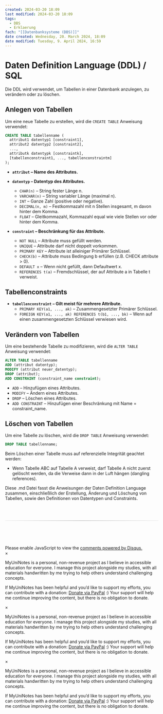 ```yaml
---
created: 2024-03-20 18:09
last modified: 2024-03-20 18:09
tags:
  - DBS
  - Erklaerung
fach: "[[Datenbanksysteme (DBS)]]"
date created: Wednesday, 20. March 2024, 18:09
date modified: Tuesday, 9. April 2024, 16:59
---
```


# Daten Definition Language (DDL) / SQL

Die DDL wird verwendet, um Tabellen in einer Datenbank anzulegen, zu verändern oder zu löschen.

## Anlegen von Tabellen

Um eine neue Tabelle zu erstellen, wird die `CREATE TABLE` Anweisung verwendet:

```sql
CREATE TABLE tabellenname (
  attribut1 datentyp1 [constraint1],
  attribut2 datentyp2 [constraint2],
  ...,
  attributk datentypk [constraintk],
  [tabellenconstraint1, ..., tabellenconstraintm]
);
```

- **`attribut` – Name des Attributes.**

- **`datentyp` – Datentyp des Attributes.**
  - `CHAR(n)` – String fester Länge n.
  - `VARCHAR(n)` – String variabler Länge (maximal n).
  - `INT` – Ganze Zahl (positive oder negative).
  - `DECIMAL(n, m)` – Festkommazahl mit n Stellen insgesamt, m davon hinter dem Komma.
  - `FLOAT` – Gleitkommazahl, Kommazahl equal wie viele Stellen vor oder hinter dem Komma.
- **`constraint` – Beschränkung für das Attribute.**
  - `NOT NULL` – Attribute muss gefüllt werden.
  - `UNIQUE` – Attribute darf nicht doppelt vorkommen.
  - `PRIMARY KEY` – Attribute ist alleiniger Primärer Schlüssel.
  - `CHECK(b)` – Attribute muss Bedingung b erfüllen (z.B. CHECK attribute > 0).
  - `DEFAULT x` – Wenn nicht gefüllt, dann Defaultwert x.
  - `REFERENCES t(a)` – Fremdschlüssel, der auf Attribute a in Tabelle t verweist.

## Tabellenconstraints

- **`tabellenconstraint` – Gilt meist für mehrere Attribute.**
  - `PRIMARY KEY(a1, ..., ak)` – Zusammengesetzter Primärer Schlüssel.
  - `FOREIGN KEY(a1, ..., ak) REFERENCES t(b1, ..., bk)` – Wenn auf einen zusammengesetzten Schlüssel verwiesen wird.

## Verändern von Tabellen

Um eine bestehende Tabelle zu modifizieren, wird die `ALTER TABLE` Anweisung verwendet:

```sql
ALTER TABLE tabellenname
ADD (attribut datentyp);
MODIFY (attribut neuer_datentyp);
DROP (attribut);
ADD CONSTRAINT (constraint_name constraint);
```

- `ADD` – Hinzufügen eines Attributes.
- `MODIFY` – Ändern eines Attributes.
- `DROP` – Löschen eines Attributes.
- `ADD CONSTRAINT` – Hinzufügen einer Beschränkung mit Name = constraint_name.

## Löschen von Tabellen

Um eine Tabelle zu löschen, wird die `DROP TABLE` Anweisung verwendet:

```sql
DROP TABLE tabellenname;
```

Beim Löschen einer Tabelle muss auf referenzielle Integrität geachtet werden:

- Wenn Tabelle ABC auf Tabelle A verweist, darf Tabelle A nicht zuerst gelöscht werden, da die Verweise dann in der Luft hängen (dangling references).

Diese .md Datei fasst die Anweisungen der Daten Definition Language zusammen, einschließlich der Erstellung, Änderung und Löschung von Tabellen, sowie den Definitionen von Datentypen und Constraints.

<!-- DISQUS SCRIPT COMMENT START -->

<hr style="border: none; height: 2px; background: linear-gradient(to right, #f0f0f0, #ccc, #f0f0f0); margin-top: 4rem; margin-bottom: 5rem;">
<div id="disqus_thread"></div>
<script>
    /**
    *  RECOMMENDED CONFIGURATION VARIABLES: EDIT AND UNCOMMENT THE SECTION BELOW TO INSERT DYNAMIC VALUES FROM YOUR PLATFORM OR CMS.
    *  LEARN WHY DEFINING THESE VARIABLES IS IMPORTANT: https://disqus.com/admin/universalcode/#configuration-variables    */
    /*
    var disqus_config = function () {
    this.page.url = PAGE_URL;  // Replace PAGE_URL with your page's canonical URL variable
    this.page.identifier = PAGE_IDENTIFIER; // Replace PAGE_IDENTIFIER with your page's unique identifier variable
    };
    */
    (function() { // DON'T EDIT BELOW THIS LINE
    var d = document, s = d.createElement('script');
    s.src = 'https://myuninotes.disqus.com/embed.js';
    s.setAttribute('data-timestamp', +new Date());
    (d.head || d.body).appendChild(s);
    })();
</script>
<noscript>Please enable JavaScript to view the <a href="https://disqus.com/?ref_noscript">comments powered by Disqus.</a></noscript>

<!-- DISQUS SCRIPT COMMENT END -->

<!-- Modal START -->
<div id="myModal" class="modal">
  <div class="modal-content">
    <span id="closeModal" class="close">&times;</span>
    <p class="modal-text">
      <span class="modal-highlight">MyUniNotes is a personal, non-revenue project as I believe in accessible education for everyone.</span> I manage this project alongside my studies, with all materials handwritten by me trying to help others understand challenging concepts.
    </p>
    <p class="modal-text">
      If MyUniNotes has been helpful and you’d like to support my efforts, <span class="modal-highlight"> you can contribute with a donation: <a class="modal-dono-link" href="https://paypal.me/myuninotes4u">Donate via PayPal</a> :) </span> Your support will help me continue improving the content, but there is no obligation to donate.
    </p>
  </div>
</div>

<script>
  // JavaScript to display the modal on page load
  document.addEventListener('DOMContentLoaded', function() {
    // Generate a random number between 1 and 1
    // Wanted it to load with a adjustable probability for every page load but did not work, as DOM is loaded only once. Therefore now loading it every time website is visited and DOM is loaded.
    const randomNumber = Math.floor(Math.random() * 1) + 1; 
    console.log(randomNumber)
    if (randomNumber === 1) {
      setTimeout(function() {
        const modal = document.getElementById('myModal');
        if (modal) {
          modal.classList.add('show');
        }
      }, 1000); // Adjust the delay as needed

      const closeModal = document.getElementById('closeModal');
      if (closeModal) {
        closeModal.addEventListener('click', function() {
          const modal = document.getElementById('myModal');
          if (modal) {
            modal.classList.remove('show');
          }
        });
      }
    } else {
      // Ensure the modal is hidden if the random number is not 1
      const modal = document.getElementById('myModal');
      if (modal) {
        modal.style.display = 'none';
      }
    }
  });
</script>
<!-- Modal END -->

<!-- Modal START -->
<div id="myModal" class="modal">
  <div class="modal-content">
    <span id="closeModal" class="close">&times;</span>
    <p class="modal-text">
      <span class="modal-highlight">MyUniNotes is a personal, non-revenue project as I believe in accessible education for everyone.</span> I manage this project alongside my studies, with all materials handwritten by me trying to help others understand challenging concepts.
    </p>
    <p class="modal-text">
      If MyUniNotes has been helpful and you’d like to support my efforts, <span class="modal-highlight"> you can contribute with a donation: <a class="modal-dono-link" href="https://paypal.me/myuninotes4u">Donate via PayPal</a> :) </span> Your support will help me continue improving the content, but there is no obligation to donate.
    </p>
  </div>
</div>

<script>
  // JavaScript to display the modal on page load
  document.addEventListener('DOMContentLoaded', function() {
    // Generate a random number between 1 and 1
    // Wanted it to load with a adjustable probability for every page load but did not work, as DOM is loaded only once. Therefore now loading it every time website is visited and DOM is loaded.
    const randomNumber = Math.floor(Math.random() * 1) + 1; 
    console.log(randomNumber)
    if (randomNumber === 1) {
      setTimeout(function() {
        const modal = document.getElementById('myModal');
        if (modal) {
          modal.classList.add('show');
        }
      }, 1000); // Adjust the delay as needed

      const closeModal = document.getElementById('closeModal');
      if (closeModal) {
        closeModal.addEventListener('click', function() {
          const modal = document.getElementById('myModal');
          if (modal) {
            modal.classList.remove('show');
          }
        });
      }
    } else {
      // Ensure the modal is hidden if the random number is not 1
      const modal = document.getElementById('myModal');
      if (modal) {
        modal.style.display = 'none';
      }
    }
  });
</script>
<!-- Modal END -->

<!-- Modal START -->
<div id="myModal" class="modal">
  <div class="modal-content">
    <span id="closeModal" class="close">&times;</span>
    <p class="modal-text">
      <span class="modal-highlight">MyUniNotes is a personal, non-revenue project as I believe in accessible education for everyone.</span> I manage this project alongside my studies, with all materials handwritten by me trying to help others understand challenging concepts.
    </p>
    <p class="modal-text">
      If MyUniNotes has been helpful and you’d like to support my efforts, <span class="modal-highlight"> you can contribute with a donation: <a class="modal-dono-link" href="https://paypal.me/myuninotes4u">Donate via PayPal</a> :) </span> Your support will help me continue improving the content, but there is no obligation to donate.
    </p>
  </div>
</div>

<script>
  // JavaScript to display the modal on page load
  document.addEventListener('DOMContentLoaded', function() {
    // Generate a random number between 1 and 1
    // Wanted it to load with a adjustable probability for every page load but did not work, as DOM is loaded only once. Therefore now loading it every time website is visited and DOM is loaded.
    const randomNumber = Math.floor(Math.random() * 1) + 1; 
    console.log(randomNumber)
    if (randomNumber === 1) {
      setTimeout(function() {
        const modal = document.getElementById('myModal');
        if (modal) {
          modal.classList.add('show');
        }
      }, 1000); // Adjust the delay as needed

      const closeModal = document.getElementById('closeModal');
      if (closeModal) {
        closeModal.addEventListener('click', function() {
          const modal = document.getElementById('myModal');
          if (modal) {
            modal.classList.remove('show');
          }
        });
      }
    } else {
      // Ensure the modal is hidden if the random number is not 1
      const modal = document.getElementById('myModal');
      if (modal) {
        modal.style.display = 'none';
      }
    }
  });
</script>
<!-- Modal END -->
